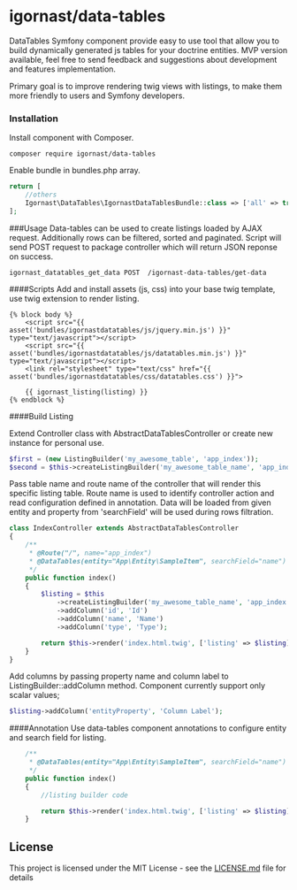 igornast/data-tables
================
DataTables Symfony component provide easy to use tool that allow you to build dynamically 
generated js tables for your doctrine entities. MVP version available, feel free to send feedback 
and suggestions about development and features implementation.

Primary goal is to improve rendering twig views with listings, 
to make them more friendly to users and Symfony developers.

### Installation
Install component with Composer.
```
composer require igornast/data-tables
```
Enable bundle in bundles.php array.
```php
return [
    //others
    Igornast\DataTables\IgornastDataTablesBundle::class => ['all' => true],
];
```

###Usage
Data-tables can be used to create listings loaded by AJAX request. Additionally rows can be filtered, 
sorted and paginated. 
Script will send POST request to package controller which will return JSON reponse on success.
```
igornast_datatables_get_data POST  /igornast-data-tables/get-data
```

####Scripts
Add and install assets (js, css) into your base twig template, use twig extension to render listing.
```twig
{% block body %}
    <script src="{{ asset('bundles/igornastdatatables/js/jquery.min.js') }}" type="text/javascript"></script>
    <script src="{{ asset('bundles/igornastdatatables/js/datatables.min.js') }}"  type="text/javascript"></script>
    <link rel="stylesheet" type="text/css" href="{{ asset('bundles/igornastdatatables/css/datatables.css') }}">

    {{ igornast_listing(listing) }}
{% endblock %}
```

####Build Listing

Extend Controller class with AbstractDataTablesController or create new instance for personal use.
```php
$first = (new ListingBuilder('my_awesome_table', 'app_index'));
$second = $this->createListingBuilder('my_awesome_table_name', 'app_index');
```
Pass table name and route name of the controller that will render this specific listing table.
Route name is used to identify controller action and read configuration defined in annotation.
Data will be loaded from given entity and property from 'searchField' will be used during rows filtration.

```php
class IndexController extends AbstractDataTablesController
{
    /**
     * @Route("/", name="app_index")
     * @DataTables(entity="App\Entity\SampleItem", searchField="name")
     */
    public function index()
    {
        $listing = $this
            ->createListingBuilder('my_awesome_table_name', 'app_index')
            ->addColumn('id', 'Id')
            ->addColumn('name', 'Name')
            ->addColumn('type', 'Type');

        return $this->render('index.html.twig', ['listing' => $listing]);
    }
}
```
Add columns by passing property name and column label to ListingBuilder::addColumn method.
Component currently support only scalar values;
```php
$listing->addColumn('entityProperty', 'Column Label');
```

####Annotation
Use data-tables component annotations to configure entity and search field for listing.

```php
    /**
     * @DataTables(entity="App\Entity\SampleItem", searchField="name")
     */
    public function index()
    {
        //listing builder code

        return $this->render('index.html.twig', ['listing' => $listing]);
    }
```

## License
   
This project is licensed under the MIT License - see the [LICENSE.md](LICENSE.md) file for details